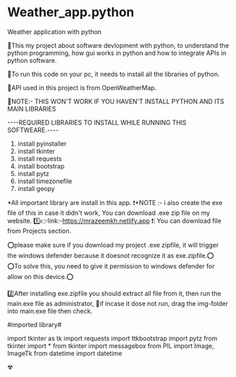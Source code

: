 # Weather_app.python
Weather application with python 

🔰This my project about software devlopment with python, to understand the python programming, how gui works in python and how to integrate APIs in python software.

🔰To run this code on your pc, it needs to install  all the libraries of python.

🔰API used in this project is from OpenWeatherMap.

🛑NOTE:- THIS WON'T WORK IF YOU HAVEN'T INSTALL PYTHON AND ITS MAIN LIBRARIES

----REQUIRED LIBRARIES TO INSTALL WHILE RUNNING THIS SOFTWEARE.----
1) install pyinstaller
2) install tkinter
3) install requests
4) install bootstrap
5) install pytz
6) install timezonefile
7) install geopy

*All important library are install in this app.
❗*NOTE :- i also create the exe file of this in case it didn't work, You can download .exe zip file on my website.
1️⃣👉link:-https://mrazeemkh.netlify.app
❗❕ You can download file from Projects section.


⭕please make sure if you download my project .exe zipfile, it will trigger the windows defender because it doesnot recognize it as exe.zipfile.⭕
⭕To solve this, you need to give it permission to windows defender for allow on this device.⭕

2️⃣After installing exe.zipfile you should extract all file from it, then run the main.exe file as administrator, 
🛑if incase it dose not run, drag the img-folder into main.exe file then check.

#imported library# 

import tkinter as tk
import requests
import ttkbootstrap
import pytz
from tkinter import *
from tkinter import messagebox
from PIL import Image, ImageTk
from datetime import datetime

☢



   
